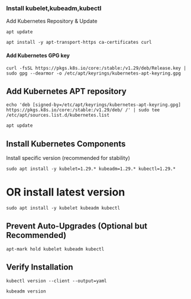 
### Install kubelet,kubeadm,kubectl
Add Kubernetes Repository & Update
```
apt update
```
```
apt install -y apt-transport-https ca-certificates curl
```
#### Add Kubernetes GPG key
```
curl -fsSL https://pkgs.k8s.io/core:/stable:/v1.29/deb/Release.key | sudo gpg --dearmor -o /etc/apt/keyrings/kubernetes-apt-keyring.gpg
```
## Add Kubernetes APT repository
```
echo 'deb [signed-by=/etc/apt/keyrings/kubernetes-apt-keyring.gpg] https://pkgs.k8s.io/core:/stable:/v1.29/deb/ /' | sudo tee /etc/apt/sources.list.d/kubernetes.list
```
```
apt update
```
## Install Kubernetes Components
Install specific version (recommended for stability)
```
sudo apt install -y kubelet=1.29.* kubeadm=1.29.* kubectl=1.29.*
```
# OR install latest version
```
sudo apt install -y kubelet kubeadm kubectl
```

## Prevent Auto-Upgrades (Optional but Recommended)
```
apt-mark hold kubelet kubeadm kubectl
```
## Verify Installation
```
kubectl version --client --output=yaml
```
```
kubeadm version
```



